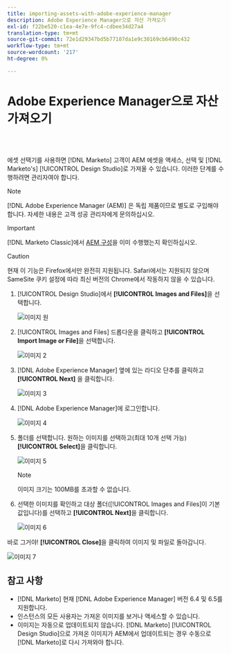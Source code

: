 ```yaml
---
title: importing-assets-with-adobe-experience-manager
description: Adobe Experience Manager으로 자산 가져오기
exl-id: f22be520-c1ea-4e7e-9fc4-cdbee34d27a4
translation-type: tm+mt
source-git-commit: 72e1d29347bd5b77107da1e9c30169cb6490c432
workflow-type: tm+mt
source-wordcount: '217'
ht-degree: 0%

---
```


# Adobe Experience Manager으로 자산 가져오기

<br> 

에셋 선택기를 사용하면 [!DNL Marketo] 고객이 AEM 에셋을 액세스, 선택 및 [!DNL Marketo's] [!UICONTROL Design Studio]로 가져올 수 있습니다. 이러한 단계를 수행하려면 관리자여야 합니다.

>[!NOTE]
>[!DNL Adobe Experience Manager (AEM)] 은 독립 제품이므로 별도로 구입해야 합니다. 자세한 내용은 고객 성공 관리자에게 문의하십시오.

>[!IMPORTANT]
>[!DNL Marketo Classic]에서 [AEM 구성](https://docs.marketo.com/x/FwPLAQ)을 이미 수행했는지 확인하십시오.

>[!CAUTION]
>
>현재 이 기능은 Firefox에서만 완전히 지원됩니다. Safari에서는 지원되지 않으며 SameSite 쿠키 설정에 따라 최신 버전의 Chrome에서 작동하지 않을 수 있습니다.

1. [!UICONTROL Design Studio]에서 **[!UICONTROL Images and Files]**&#x200B;을 선택합니다.

   ![이미지 원](/help/sky/assets/design-studio/importing-assets-with-adobe-experience-manager/importing-assets-with-adobe-experience-manager-1.png)

1. [!UICONTROL Images and Files] 드롭다운을 클릭하고 **[!UICONTROL Import Image or File]**&#x200B;을 선택합니다.

   ![이미지 2](/help/sky/assets/design-studio/importing-assets-with-adobe-experience-manager/importing-assets-with-adobe-experience-manager-2.png)

1. [!DNL Adobe Experience Manager] 옆에 있는 라디오 단추를 클릭하고 **[!UICONTROL Next]** 을 클릭합니다.

   ![이미지 3](/help/sky/assets/design-studio/importing-assets-with-adobe-experience-manager/importing-assets-with-adobe-experience-manager-3.png)

1. [!DNL Adobe Experience Manager]에 로그인합니다.

   ![이미지 4](/help/sky/assets/design-studio/importing-assets-with-adobe-experience-manager/importing-assets-with-adobe-experience-manager-4.png)

1. 폴더를 선택합니다. 원하는 이미지를 선택하고(최대 10개 선택 가능) **[!UICONTROL Select]**&#x200B;을 클릭합니다.

   ![이미지 5](/help/sky/assets/design-studio/importing-assets-with-adobe-experience-manager/importing-assets-with-adobe-experience-manager-5.png)

   >[!NOTE]
   >
   >이미지 크기는 100MB를 초과할 수 없습니다.

1. 선택한 이미지를 확인하고 대상 폴더([!UICONTROL Images and Files]이 기본값입니다)를 선택하고 **[!UICONTROL Next]**&#x200B;을 클릭합니다.

   ![이미지 6](/help/sky/assets/design-studio/importing-assets-with-adobe-experience-manager/importing-assets-with-adobe-experience-manager-6.png)

바로 그거야! **[!UICONTROL Close]**&#x200B;을 클릭하여 이미지 및 파일로 돌아갑니다.

![이미지 7](/help/sky/assets/design-studio/importing-assets-with-adobe-experience-manager/importing-assets-with-adobe-experience-manager-7.png)

## 참고 사항

* [!DNL Marketo] 현재  [!DNL Adobe Experience Manager] 버전 6.4 및 6.5를 지원합니다.
* 인스턴스의 모든 사용자는 가져온 이미지를 보거나 액세스할 수 있습니다.
* 이미지는 자동으로 업데이트되지 않습니다. [!DNL Marketo] [!UICONTROL Design Studio]으로 가져온 이미지가 AEM에서 업데이트되는 경우 수동으로 [!DNL Marketo]로 다시 가져와야 합니다.

